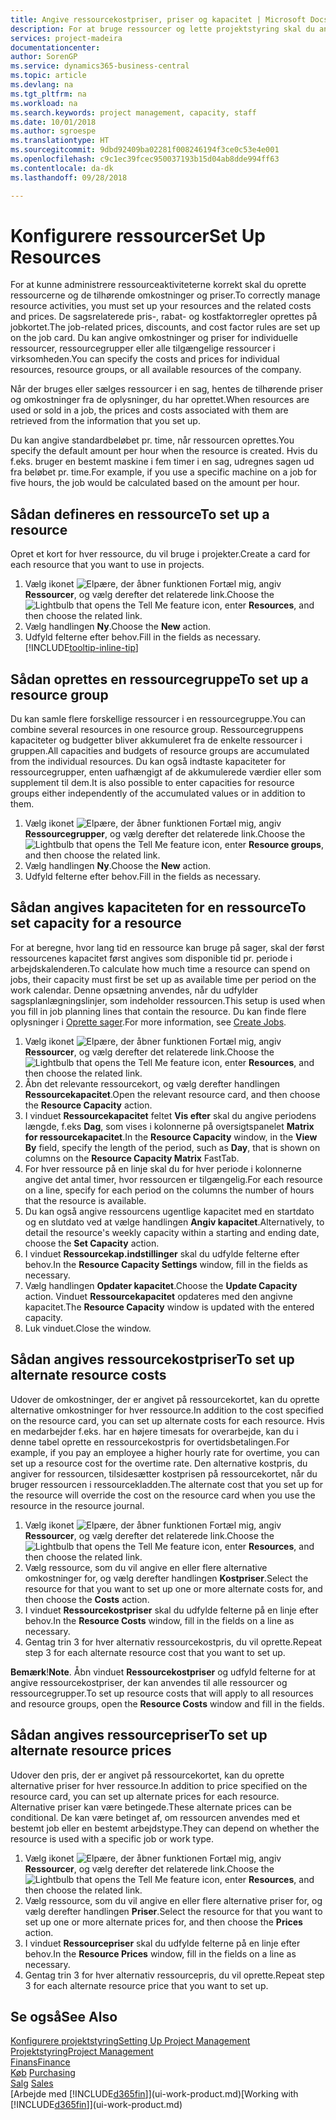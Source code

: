 ```yaml
---
title: Angive ressourcekostpriser, priser og kapacitet | Microsoft Docs
description: For at bruge ressourcer og lette projektstyring skal du angive omkostninger og priser for individuelle ressourcer eller ressourcegrupper og angive ressourcekapacitet.
services: project-madeira
documentationcenter: 
author: SorenGP
ms.service: dynamics365-business-central
ms.topic: article
ms.devlang: na
ms.tgt_pltfrm: na
ms.workload: na
ms.search.keywords: project management, capacity, staff
ms.date: 10/01/2018
ms.author: sgroespe
ms.translationtype: HT
ms.sourcegitcommit: 9dbd92409ba02281f008246194f3ce0c53e4e001
ms.openlocfilehash: c9c1ec39fcec950037193b15d04ab8dde994ff63
ms.contentlocale: da-dk
ms.lasthandoff: 09/28/2018

---
```

# <a name="set-up-resources"></a><span data-ttu-id="41aee-103">Konfigurere ressourcer</span><span class="sxs-lookup"><span data-stu-id="41aee-103">Set Up Resources</span></span>
<span data-ttu-id="41aee-104">For at kunne administrere ressourceaktiviteterne korrekt skal du oprette ressourcerne og de tilhørende omkostninger og priser.</span><span class="sxs-lookup"><span data-stu-id="41aee-104">To correctly manage resource activities, you must set up your resources and the related costs and prices.</span></span> <span data-ttu-id="41aee-105">De sagsrelaterede pris-, rabat- og kostfaktorregler oprettes på jobkortet.</span><span class="sxs-lookup"><span data-stu-id="41aee-105">The job-related prices, discounts, and cost factor rules are set up on the job card.</span></span> <span data-ttu-id="41aee-106">Du kan angive omkostninger og priser for individuelle ressourcer, ressourcegrupper eller alle tilgængelige ressourcer i virksomheden.</span><span class="sxs-lookup"><span data-stu-id="41aee-106">You can specify the costs and prices for individual resources, resource groups, or all available resources of the company.</span></span>

<span data-ttu-id="41aee-107">Når der bruges eller sælges ressourcer i en sag, hentes de tilhørende priser og omkostninger fra de oplysninger, du har oprettet.</span><span class="sxs-lookup"><span data-stu-id="41aee-107">When resources are used or sold in a job, the prices and costs associated with them are retrieved from the information that you set up.</span></span>

<span data-ttu-id="41aee-108">Du kan angive standardbeløbet pr. time, når ressourcen oprettes.</span><span class="sxs-lookup"><span data-stu-id="41aee-108">You specify the default amount per hour when the resource is created.</span></span> <span data-ttu-id="41aee-109">Hvis du f.eks. bruger en bestemt maskine i fem timer i en sag, udregnes sagen ud fra beløbet pr. time.</span><span class="sxs-lookup"><span data-stu-id="41aee-109">For example, if you use a specific machine on a job for five hours, the job would be calculated based on the amount per hour.</span></span>

## <a name="to-set-up-a-resource"></a><span data-ttu-id="41aee-110">Sådan defineres en ressource</span><span class="sxs-lookup"><span data-stu-id="41aee-110">To set up a resource</span></span>
<span data-ttu-id="41aee-111">Opret et kort for hver ressource, du vil bruge i projekter.</span><span class="sxs-lookup"><span data-stu-id="41aee-111">Create a card for each resource that you want to use in projects.</span></span>

1. <span data-ttu-id="41aee-112">Vælg ikonet ![Elpære, der åbner funktionen Fortæl mig](media/ui-search/search_small.png "Fortæl mig, hvad du vil foretage dig"), angiv **Ressourcer**, og vælg derefter det relaterede link.</span><span class="sxs-lookup"><span data-stu-id="41aee-112">Choose the ![Lightbulb that opens the Tell Me feature](media/ui-search/search_small.png "Tell me what you want to do") icon, enter **Resources**, and then choose the related link.</span></span>
2. <span data-ttu-id="41aee-113">Vælg handlingen **Ny**.</span><span class="sxs-lookup"><span data-stu-id="41aee-113">Choose the **New** action.</span></span>
3. <span data-ttu-id="41aee-114">Udfyld felterne efter behov.</span><span class="sxs-lookup"><span data-stu-id="41aee-114">Fill in the fields as necessary.</span></span> [!INCLUDE[tooltip-inline-tip](includes/tooltip-inline-tip_md.md)]  

## <a name="to-set-up-a-resource-group"></a><span data-ttu-id="41aee-115">Sådan oprettes en ressourcegruppe</span><span class="sxs-lookup"><span data-stu-id="41aee-115">To set up a resource group</span></span>
<span data-ttu-id="41aee-116">Du kan samle flere forskellige ressourcer i en ressourcegruppe.</span><span class="sxs-lookup"><span data-stu-id="41aee-116">You can combine several resources in one resource group.</span></span> <span data-ttu-id="41aee-117">Ressourcegruppens kapaciteter og budgetter bliver akkumuleret fra de enkelte ressourcer i gruppen.</span><span class="sxs-lookup"><span data-stu-id="41aee-117">All capacities and budgets of resource groups are accumulated from the individual resources.</span></span> <span data-ttu-id="41aee-118">Du kan også indtaste kapaciteter for ressourcegrupper, enten uafhængigt af de akkumulerede værdier eller som supplement til dem.</span><span class="sxs-lookup"><span data-stu-id="41aee-118">It is also possible to enter capacities for resource groups either independently of the accumulated values or in addition to them.</span></span>

1. <span data-ttu-id="41aee-119">Vælg ikonet ![Elpære, der åbner funktionen Fortæl mig](media/ui-search/search_small.png "Fortæl mig, hvad du vil foretage dig"), angiv **Ressourcegrupper**, og vælg derefter det relaterede link.</span><span class="sxs-lookup"><span data-stu-id="41aee-119">Choose the ![Lightbulb that opens the Tell Me feature](media/ui-search/search_small.png "Tell me what you want to do") icon, enter **Resource groups**, and then choose the related link.</span></span>
2. <span data-ttu-id="41aee-120">Vælg handlingen **Ny**.</span><span class="sxs-lookup"><span data-stu-id="41aee-120">Choose the **New** action.</span></span>
3. <span data-ttu-id="41aee-121">Udfyld felterne efter behov.</span><span class="sxs-lookup"><span data-stu-id="41aee-121">Fill in the fields as necessary.</span></span>

## <a name="to-set-capacity-for-a-resource"></a><span data-ttu-id="41aee-122">Sådan angives kapaciteten for en ressource</span><span class="sxs-lookup"><span data-stu-id="41aee-122">To set capacity for a resource</span></span>
<span data-ttu-id="41aee-123">For at beregne, hvor lang tid en ressource kan bruge på sager, skal der først ressourcenes kapacitet først angives som disponible tid pr. periode i arbejdskalenderen.</span><span class="sxs-lookup"><span data-stu-id="41aee-123">To calculate how much time a resource can spend on jobs, their capacity must first be set up as available time per period on the work calendar.</span></span> <span data-ttu-id="41aee-124">Denne opsætning anvendes, når du udfylder sagsplanlægningslinjer, som indeholder ressourcen.</span><span class="sxs-lookup"><span data-stu-id="41aee-124">This setup is used when you fill in job planning lines that contain the resource.</span></span> <span data-ttu-id="41aee-125">Du kan finde flere oplysninger i [Oprette sager](projects-how-create-jobs.md).</span><span class="sxs-lookup"><span data-stu-id="41aee-125">For more information, see [Create Jobs](projects-how-create-jobs.md).</span></span>

1. <span data-ttu-id="41aee-126">Vælg ikonet ![Elpære, der åbner funktionen Fortæl mig](media/ui-search/search_small.png "Fortæl mig, hvad du vil foretage dig"), angiv **Ressourcer**, og vælg derefter det relaterede link.</span><span class="sxs-lookup"><span data-stu-id="41aee-126">Choose the ![Lightbulb that opens the Tell Me feature](media/ui-search/search_small.png "Tell me what you want to do") icon, enter **Resources**, and then choose the related link.</span></span>
2. <span data-ttu-id="41aee-127">Åbn det relevante ressourcekort, og vælg derefter handlingen **Ressourcekapacitet**.</span><span class="sxs-lookup"><span data-stu-id="41aee-127">Open the relevant resource card, and then choose the **Resource Capacity** action.</span></span>
3. <span data-ttu-id="41aee-128">I vinduet **Ressourcekapacitet** feltet **Vis efter** skal du angive periodens længde, f.eks **Dag**, som vises i kolonnerne på oversigtspanelet **Matrix for ressourcekapacitet**.</span><span class="sxs-lookup"><span data-stu-id="41aee-128">In the **Resource Capacity** window, in the **View By** field, specify the length of the period, such as **Day**, that is shown on columns on the **Resource Capacity Matrix** FastTab.</span></span>
4. <span data-ttu-id="41aee-129">For hver ressource på en linje skal du for hver periode i kolonnerne angive det antal timer, hvor ressourcen er tilgængelig.</span><span class="sxs-lookup"><span data-stu-id="41aee-129">For each resource on a line, specify for each period on the columns the number of hours that the resource is available.</span></span>
5. <span data-ttu-id="41aee-130">Du kan også angive ressourcens ugentlige kapacitet med en startdato og en slutdato ved at vælge handlingen **Angiv kapacitet**.</span><span class="sxs-lookup"><span data-stu-id="41aee-130">Alternatively, to detail the resource's weekly capacity within a starting and ending date, choose the **Set Capacity** action.</span></span>
6. <span data-ttu-id="41aee-131">I vinduet **Ressourcekap.indstillinger** skal du udfylde felterne efter behov.</span><span class="sxs-lookup"><span data-stu-id="41aee-131">In the **Resource Capacity Settings** window, fill in the fields as necessary.</span></span>
7. <span data-ttu-id="41aee-132">Vælg handlingen **Opdater kapacitet**.</span><span class="sxs-lookup"><span data-stu-id="41aee-132">Choose the **Update Capacity** action.</span></span> <span data-ttu-id="41aee-133">Vinduet **Ressourcekapacitet** opdateres med den angivne kapacitet.</span><span class="sxs-lookup"><span data-stu-id="41aee-133">The **Resource Capacity** window is updated with the entered capacity.</span></span>
8. <span data-ttu-id="41aee-134">Luk vinduet.</span><span class="sxs-lookup"><span data-stu-id="41aee-134">Close the window.</span></span>

## <a name="to-set-up-alternate-resource-costs"></a><span data-ttu-id="41aee-135">Sådan angives ressourcekostpriser</span><span class="sxs-lookup"><span data-stu-id="41aee-135">To set up alternate resource costs</span></span>
<span data-ttu-id="41aee-136">Udover de omkostninger, der er angivet på ressourcekortet, kan du oprette alternative omkostninger for hver ressource.</span><span class="sxs-lookup"><span data-stu-id="41aee-136">In addition to the cost specified on the resource card, you can set up alternate costs for each resource.</span></span> <span data-ttu-id="41aee-137">Hvis en medarbejder f.eks. har en højere timesats for overarbejde, kan du i denne tabel oprette en ressourcekostpris for overtidsbetalingen.</span><span class="sxs-lookup"><span data-stu-id="41aee-137">For example, if you pay an employee a higher hourly rate for overtime, you can set up a resource cost for the overtime rate.</span></span> <span data-ttu-id="41aee-138">Den alternative kostpris, du angiver for ressourcen, tilsidesætter kostprisen på ressourcekortet, når du bruger ressourcen i ressourcekladden.</span><span class="sxs-lookup"><span data-stu-id="41aee-138">The alternate cost that you set up for the resource will override the cost on the resource card when you use the resource in the resource journal.</span></span>

1. <span data-ttu-id="41aee-139">Vælg ikonet ![Elpære, der åbner funktionen Fortæl mig](media/ui-search/search_small.png "Fortæl mig, hvad du vil foretage dig"), angiv **Ressourcer**, og vælg derefter det relaterede link.</span><span class="sxs-lookup"><span data-stu-id="41aee-139">Choose the ![Lightbulb that opens the Tell Me feature](media/ui-search/search_small.png "Tell me what you want to do") icon, enter **Resources**, and then choose the related link.</span></span>  
2. <span data-ttu-id="41aee-140">Vælg ressource, som du vil angive en eller flere alternative omkostninger for, og vælg derefter handlingen **Kostpriser**.</span><span class="sxs-lookup"><span data-stu-id="41aee-140">Select the resource for that you want to set up one or more alternate costs for, and then choose the **Costs** action.</span></span>  
3. <span data-ttu-id="41aee-141">I vinduet **Ressourcekostpriser** skal du udfylde felterne på en linje efter behov.</span><span class="sxs-lookup"><span data-stu-id="41aee-141">In the **Resource Costs** window, fill in the fields on a line as necessary.</span></span>  
4. <span data-ttu-id="41aee-142">Gentag trin 3 for hver alternativ ressourcekostpris, du vil oprette.</span><span class="sxs-lookup"><span data-stu-id="41aee-142">Repeat step 3 for each alternate resource cost that you want to set up.</span></span>

<span data-ttu-id="41aee-143">**Bemærk**!</span><span class="sxs-lookup"><span data-stu-id="41aee-143">**Note**.</span></span> <span data-ttu-id="41aee-144">Åbn vinduet **Ressourcekostpriser** og udfyld felterne for at angive ressourcekostpriser, der kan anvendes til alle ressourcer og ressourcegrupper.</span><span class="sxs-lookup"><span data-stu-id="41aee-144">To set up resource costs that will apply to all resources and resource groups, open the **Resource Costs** window and fill in the fields.</span></span>

## <a name="to-set-up-alternate-resource-prices"></a><span data-ttu-id="41aee-145">Sådan angives ressourcepriser</span><span class="sxs-lookup"><span data-stu-id="41aee-145">To set up alternate resource prices</span></span>
<span data-ttu-id="41aee-146">Udover den pris, der er angivet på ressourcekortet, kan du oprette alternative priser for hver ressource.</span><span class="sxs-lookup"><span data-stu-id="41aee-146">In addition to price specified on the resource card, you can set up alternate prices for each resource.</span></span> <span data-ttu-id="41aee-147">Alternative priser kan være betingede.</span><span class="sxs-lookup"><span data-stu-id="41aee-147">These alternate prices can be conditional.</span></span> <span data-ttu-id="41aee-148">De kan være betinget af, om ressourcen anvendes med et bestemt job eller en bestemt arbejdstype.</span><span class="sxs-lookup"><span data-stu-id="41aee-148">They can depend on whether the resource is used with a specific job or work type.</span></span>

1. <span data-ttu-id="41aee-149">Vælg ikonet ![Elpære, der åbner funktionen Fortæl mig](media/ui-search/search_small.png "Fortæl mig, hvad du vil foretage dig"), angiv **Ressourcer**, og vælg derefter det relaterede link.</span><span class="sxs-lookup"><span data-stu-id="41aee-149">Choose the ![Lightbulb that opens the Tell Me feature](media/ui-search/search_small.png "Tell me what you want to do") icon, enter **Resources**, and then choose the related link.</span></span>
2. <span data-ttu-id="41aee-150">Vælg ressource, som du vil angive en eller flere alternative priser for, og vælg derefter handlingen **Priser**.</span><span class="sxs-lookup"><span data-stu-id="41aee-150">Select the resource for that you want to set up one or more alternate prices for, and then choose the **Prices** action.</span></span>
3. <span data-ttu-id="41aee-151">I vinduet **Ressourcepriser** skal du udfylde felterne på en linje efter behov.</span><span class="sxs-lookup"><span data-stu-id="41aee-151">In the **Resource Prices** window, fill in the fields on a line as necessary.</span></span>
4. <span data-ttu-id="41aee-152">Gentag trin 3 for hver alternativ ressourcepris, du vil oprette.</span><span class="sxs-lookup"><span data-stu-id="41aee-152">Repeat step 3 for each alternate resource price that you want to set up.</span></span>

## <a name="see-also"></a><span data-ttu-id="41aee-153">Se også</span><span class="sxs-lookup"><span data-stu-id="41aee-153">See Also</span></span>
[<span data-ttu-id="41aee-154">Konfigurere projektstyring</span><span class="sxs-lookup"><span data-stu-id="41aee-154">Setting Up Project Management</span></span>](projects-setup-projects.md)  
[<span data-ttu-id="41aee-155">Projektstyring</span><span class="sxs-lookup"><span data-stu-id="41aee-155">Project Management</span></span>](projects-manage-projects.md)  
[<span data-ttu-id="41aee-156">Finans</span><span class="sxs-lookup"><span data-stu-id="41aee-156">Finance</span></span>](finance.md)  
<span data-ttu-id="41aee-157">[Køb](purchasing-manage-purchasing.md)       </span><span class="sxs-lookup"><span data-stu-id="41aee-157">[Purchasing](purchasing-manage-purchasing.md)       </span></span>  
<span data-ttu-id="41aee-158">[Salg](sales-manage-sales.md)    </span><span class="sxs-lookup"><span data-stu-id="41aee-158">[Sales](sales-manage-sales.md)    </span></span>  
<span data-ttu-id="41aee-159">[Arbejde med [!INCLUDE[d365fin](includes/d365fin_md.md)]](ui-work-product.md)</span><span class="sxs-lookup"><span data-stu-id="41aee-159">[Working with [!INCLUDE[d365fin](includes/d365fin_md.md)]](ui-work-product.md)</span></span>  

